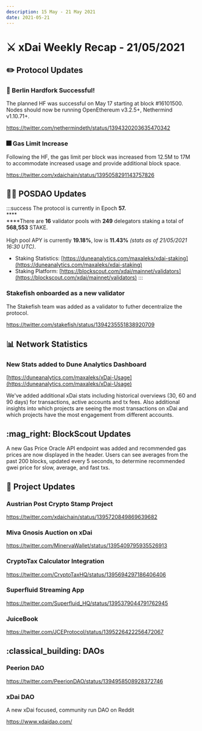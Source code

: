 ```yaml
---
description: 15 May - 21 May 2021
date: 2021-05-21
---
```


# ⚔️ xDai Weekly Recap - 21/05/2021

## :pencil2: Protocol Updates

### :tada: Berlin Hardfork Successful!

The planned HF was successful on May 17 starting at block #16101500. Nodes should now be running OpenEthereum v3.2.5+, Nethermind v1.10.71+.

https://twitter.com/nethermindeth/status/1394320203635470342

### :fireworks: Gas Limit Increase

Following the HF, the gas limit per block was increased from 12.5M to 17M to accommodate increased usage and provide additional block space.

https://twitter.com/xdaichain/status/1395058291143757826

## 👷‍♀️ POSDAO Updates

:::success
The protocol is currently in Epoch **57.**\
****\
****There are **16** validator pools with **249** delegators staking a total of **568,553** STAKE.\
\
High pool APY is currently **19.18%**, low is **11.43%** _(stats as of 21/05/2021 16:30 UTC)_.

* Staking Statistics: [https://duneanalytics.com/maxaleks/xdai-staking](https://duneanalytics.com/maxaleks/xdai-staking)
* Staking Platform: [https://blockscout.com/xdai/mainnet/validators](https://blockscout.com/xdai/mainnet/validators)
:::

### Stakefish onboarded as a new validator

The Stakefish team was added as a validator to futher decentralize the protocol.

https://twitter.com/stakefish/status/1394235551838920709

## 📊 Network Statistics

### New Stats added to Dune Analytics Dashboard

[https://duneanalytics.com/maxaleks/xDai-Usage](https://duneanalytics.com/maxaleks/xDai-Usage)

We've added additional xDai stats including historical overviews (30, 60 and 90 days) for transactions, active accounts and tx fees. Also additional insights into which projects are seeing the most transactions on xDai and which projects have the most engagement from different accounts.

## :mag\_right: BlockScout Updates

A new Gas Price Oracle API endpoint was added and recommended gas prices are now displayed in the header. Users can see averages from the past 200 blocks, updated every 5 seconds, to determine recommended gwei price for slow, average, and fast txs.

## :butterfly: Project Updates

### Austrian Post Crypto Stamp Project

https://twitter.com/xdaichain/status/1395720849869639682

### Miva Gnosis Auction on xDai

https://twitter.com/MinervaWallet/status/1395409795935526913

### CryptoTax Calculator Integration

https://twitter.com/CryptoTaxHQ/status/1395694297186406406

### Superfluid Streaming App

https://twitter.com/Superfluid_HQ/status/1395379044791762945

### JuiceBook

https://twitter.com/JCEProtocol/status/1395226422256472067

## :classical\_building: DAOs

### Peerion DAO

https://twitter.com/PeerionDAO/status/1394958508928372746

### xDai DAO

A new xDai focused, community run DAO on Reddit

https://www.xdaidao.com/
